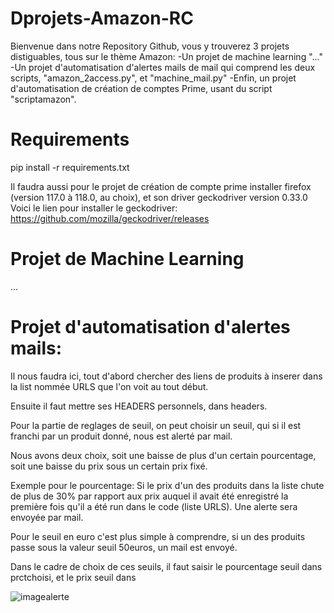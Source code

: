 # Dprojets-Amazon-RC
Bienvenue dans notre Repository Github, vous y trouverez 3 projets distiguables, tous sur le thème Amazon:
-Un projet de machine learning "..."
-Un projet d'automatisation d'alertes mails de mail qui comprend les deux scripts, "amazon_2access.py", et "machine_mail.py"
-Enfin, un projet d'automatisation de création de comptes Prime, usant du script "scriptamazon".


# Requirements
pip install -r requirements.txt





Il faudra aussi pour le projet de création de compte prime installer firefox (version 117.0 à 118.0, au choix), et son driver geckodriver version 0.33.0
Voici le lien pour installer le geckodriver: https://github.com/mozilla/geckodriver/releases

# Projet de Machine Learning
...




# Projet d'automatisation d'alertes mails:

Il nous faudra ici, tout d'abord chercher des liens de produits à inserer dans la list nommée URLS que l'on voit au tout début.


Ensuite il faut mettre ses HEADERS personnels, dans headers.


Pour la partie de reglages de seuil, on peut choisir un seuil, qui si il est franchi par un produit donné, nous est alerté par mail.

Nous avons deux choix, soit une baisse de plus d'un certain pourcentage, soit une baisse du prix sous un certain prix fixé.


Exemple pour le pourcentage: Si le prix d'un des produits dans la liste chute de plus de 30% par rapport aux prix auquel il avait été enregistré la première fois qu'il a été run dans le code (liste URLS). Une alerte sera envoyée par mail.

Pour le seuil en euro c'est plus simple à comprendre, si un des produits passe sous la valeur seuil 50euros, un mail est envoyé.

Dans le cadre de choix de ces seuils, il faut saisir le pourcentage seuil dans prctchoisi, et le prix seuil dans 


![imagealerte]([url=https://zupimages.net/viewer.php?id=23/39/qv1g.png][img]https://zupimages.net/up/23/39/qv1g.png[/img][/url])
